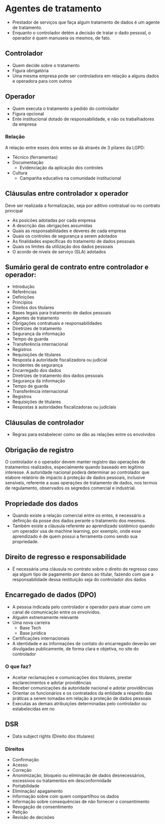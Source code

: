 # Agentes de tratamento

- Prestador de serviços que faça algum tratamento de dados é um agente de tratamento.
- Enquanto o controlador detém a decisão de tratar o dado pessoal, o operador é quem manuseia os mesmos, de fato.


## Controlador
- Quem decide sobre o tratamento
- Figura obrigatória
- Uma mesma empresa pode ser controladora em relação a alguns dados e operadora para com outros

## Operador
- Quem executa o tratamento a pedido do controlador
- Figura opcional
- Ente institucional dotado de responsabilidade, e não os trabalhadores da empresa

### Relação
A relação entre esses dois entes se dá através de 3 pilares da LGPD:

- Técnico (ferramentas)
- Documentação
    - Evidenciação da aplicação dos controles
- Cultura
    - Campanha educativa na comunidade institucional


## Cláusulas entre controlador x operador

Deve ser realizada a formalização, seja por aditivo contratual ou no contrato principal
- As posicões adotadas por cada empresa
- A descrição das obrigações assumidas
- Quais as responsabilidades e deveres de cada empresa
- Quais os controles de segurança a serem adotados
- As finalidades específicas do tratamento de dados pessoais
- Quais os limites da utilização dos dados pessoais
- O acordo de níveis de serviço (SLA) adotados



## Sumário geral de contrato entre controlador e operador:
- Introdução
- Referências
- Definições
- Princípios
- Direitos dos titulares
- Bases legais para tratamento de dados pessoais
- Agentes de tratamento
- Obrigações contratuais e responsabilidades
- Diretrizes de tratamento
- Segurança da informação
- Tempo de guarda
- Transferência internacional
- Registros
- Requisições de titulares
- Resposta à autoridade fiscalizadora ou judicial
- Incidentes de segurança
- Encarregado dos dados
- Diretrizes de tratamento dos dados pessoais
- Segurança da informação
- Tempo de guarda
- Transferência internacional
- Registros
- Requisições de titulares
- Respostas à autoridades fiscalizadoras ou judiciais

## Cláusulas de controlador
- Regras para estabelecer como se dão as relações entre os envolvidos


## Obrigação de registro

O controlador e o operador devem manter registro das operações de tratamentos realizados, especialmente quando baseado em legítimo interesse.
A autoridade nacional poderá determinar ao controlador que elabore relatório de impacto à proteção de dados pessoais, inclusive sensíveis, referente a suas operações de tratamento de dados, nos termos de regulamento, observados os segredos comercial e industrial.

## Propriedade dos dados
- Quando existe a relação comercial entre os entes, é necessário a definição da posse dos dados perante o tratamento dos mesmos.
- Também existe a cláusula referente ao aprendizado sistêmico quando um operador usa de machine learning, por exemplo, onde esse aprendizado é de quem possui a ferramenta como sendo sua propriedade.

## Direito de regresso e responsabilidade
- É necessária uma cláusula no contrato sobre o direito de regresso caso aja algum tipo de pagamento por danos ao titular, fazendo com que a responsabilidade dessa restituição seja do controlador dos dados


## Encarregado de dados (DPO)

- A pessoa indicada pelo controlador e operador para atuar como um canal de comunicação entre os envolvidos.
- Alguém extremamente relevante
- Uma nova carreira
    - Base Tech
    - Base jurídica
- Certificações internacionais
- A identidade e as informações de contato do encarregado deverão ser divulgadas publicamente, de forma clara e objetiva, no site do controlador

### O que faz?

- Aceitar reclamações e comunicações dos titulares, prestar esclarecimentos e adotar providências
- Receber comunicações da autoridade nacional e adotar providências
- Orientar os funcionários e os contratados da entidade a respeito das práticas a serem tomadas em relação à proteção de dados pessoais
- Executas as demais atribuições determinadas pelo controlador ou estabelecidas em no

## DSR
- Data subject rights (Direito dos titulares)

### Direitos
- Confirmação
- Acesso
- Correção
- Anonimização, bloqueio ou eliminação de dados desnecessários, excessivos ou tratamentos em desconformidade
- Portabilidade
- Eliminação/ apagamento
- Informação sobre com quem compartilhou os dados
- Informação sobre consequências de não fornecer o consentimento
- Revogação de consentimento
- Petição
- Revisão de decisões

